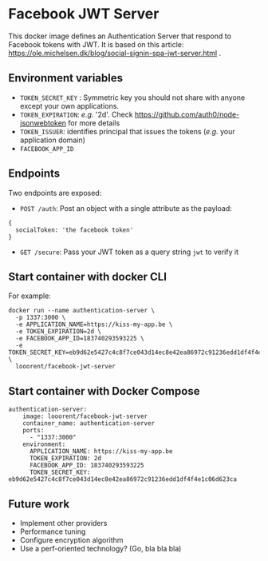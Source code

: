 # Facebook JWT Server

This docker image defines an Authentication Server that respond to Facebook tokens with JWT.
It is based on this article: https://ole.michelsen.dk/blog/social-signin-spa-jwt-server.html .

## Environment variables

* `TOKEN_SECRET_KEY` : Symmetric key you should not share with anyone except your own applications.
* `TOKEN_EXPIRATION`: _e.g._ '2d'. Check https://github.com/auth0/node-jsonwebtoken for more details
* `TOKEN_ISSUER`: identifies principal that issues the tokens (_e.g._ your application domain)
* `FACEBOOK_APP_ID`

## Endpoints

Two endpoints are exposed:
* `POST /auth`: Post an object with a single attribute as the payload:
```
{
  socialToken: 'the facebook token'
}
```
* `GET /secure`: Pass your JWT token as a query string `jwt` to verify it

## Start container with docker CLI

For example:

```
docker run --name authentication-server \
  -p 1337:3000 \
  -e APPLICATION_NAME=https://kiss-my-app.be \
  -e TOKEN_EXPIRATION=2d \
  -e FACEBOOK_APP_ID=183740293593225 \
  -e TOKEN_SECRET_KEY=eb9d62e5427c4c8f7ce043d14ec8e42ea86972c91236edd1df4f4e1c06d623ca \
  looorent/facebook-jwt-server
```

## Start container with Docker Compose

```
authentication-server:
    image: looorent/facebook-jwt-server
    container_name: authentication-server
    ports:
      - "1337:3000"
    environment:
      APPLICATION_NAME: https://kiss-my-app.be
      TOKEN_EXPIRATION: 2d
      FACEBOOK_APP_ID: 183740293593225
      TOKEN_SECRET_KEY: eb9d62e5427c4c8f7ce043d14ec8e42ea86972c91236edd1df4f4e1c06d623ca
```

## Future work

* Implement other providers
* Performance tuning
* Configure encryption algorithm
* Use a perf-oriented technology? (Go, bla bla bla)
